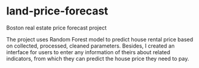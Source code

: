 # land-price-forecast
Boston real estate price forecast project

The project uses Random Forest model to predict house rental price based on collected, processed, cleaned parameters. Besides, I created an interface for users to enter any information of theirs about related indicators, from which they can predict the house price they need to pay.
